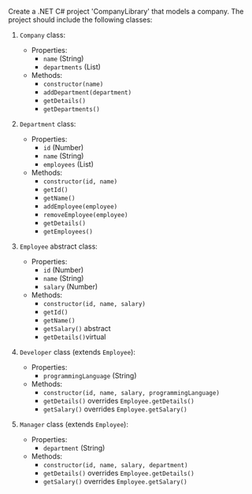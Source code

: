 Create a .NET C# project 'CompanyLibrary' that models a company. The project should include the following classes:

1. `Company` class:
   - Properties:
     - `name` (String)
     - `departments` (List<Department>)
   - Methods:
     - `constructor(name)`
     - `addDepartment(department)`
     - `getDetails()`
     - `getDepartments()`

2. `Department` class:
   - Properties:
     - `id` (Number)
     - `name` (String)
     - `employees` (List<Employee>)
   - Methods:
     - `constructor(id, name)`
     - `getId()`
     - `getName()`
     - `addEmployee(employee)`
     - `removeEmployee(employee)`
     - `getDetails()`
     - `getEmployees()`

3. `Employee` abstract class:
   - Properties:
     - `id` (Number)
     - `name` (String)
     - `salary` (Number)
   - Methods:
     - `constructor(id, name, salary)`
     - `getId()`
     - `getName()`
     - `getSalary()` abstract
     - `getDetails()`virtual

4. `Developer` class (extends `Employee`):
   - Properties:
     - `programmingLanguage` (String)
   - Methods:
     - `constructor(id, name, salary, programmingLanguage)`
     - `getDetails()` overrides `Employee.getDetails()`
     - `getSalary()` overrides `Employee.getSalary()`

5. `Manager` class (extends `Employee`):
   - Properties:
     - `department` (String)
   - Methods:
     - `constructor(id, name, salary, department)`
     - `getDetails()` overrides `Employee.getDetails()`
     - `getSalary()` overrides `Employee.getSalary()`

